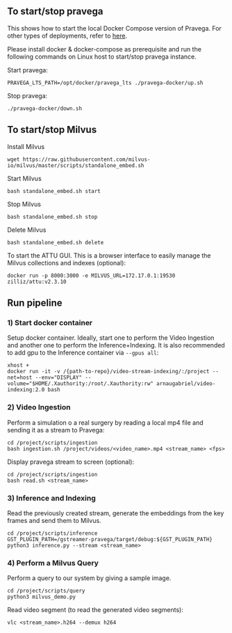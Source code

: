 ## To start/stop pravega

This shows how to start the local Docker Compose version of Pravega. For other types of deployments, refer to [here](https://github.com/pravega/pravega/blob/master/documentation/src/docs/deployment/deployment.md).

Please install docker & docker-compose as prerequisite and run the following commands on Linux host to start/stop pravega instance. 

Start pravega:
```
PRAVEGA_LTS_PATH=/opt/docker/pravega_lts ./pravega-docker/up.sh
```

Stop pravega:
```
./pravega-docker/down.sh
```

## To start/stop Milvus

Install Milvus
```
wget https://raw.githubusercontent.com/milvus-io/milvus/master/scripts/standalone_embed.sh
```

Start Milvus
```
bash standalone_embed.sh start
```

Stop Milvus
```
bash standalone_embed.sh stop
```

Delete Milvus
```
bash standalone_embed.sh delete
```

To start the ATTU GUI. This is a browser interface to easily manage the Milvus collections and indexes (optional):
```
docker run -p 8000:3000 -e MILVUS_URL=172.17.0.1:19530 zilliz/attu:v2.3.10
```

## Run pipeline
### 1) Start docker container
Setup docker container. Ideally, start one to perform the Video Ingestion and another one to perform the Inference+Indexing. It is also recommended to add gpu to the Inference container via ```--gpus all```:
```
xhost +
docker run -it -v /{path-to-repo}/video-stream-indexing/:/project --net=host --env="DISPLAY" --volume="$HOME/.Xauthority:/root/.Xauthority:rw" arnaugabriel/video-indexing:2.0 bash
```

### 2) Video Ingestion
Perform a simulation o a real surgery by reading a local mp4 file and sending it as a stream to Pravega:
```
cd /project/scripts/ingestion
bash ingestion.sh /project/videos/<video_name>.mp4 <stream_name> <fps>
```

Display pravega stream to screen (optional):
```
cd /project/scripts/ingestion
bash read.sh <stream_name>
```

### 3) Inference and Indexing
Read the previously created stream, generate the embeddings from the key frames and send them to Milvus.

```
cd /project/scripts/inference
GST_PLUGIN_PATH=/gstreamer-pravega/target/debug:${GST_PLUGIN_PATH} python3 inference.py --stream <stream_name>
```

### 4) Perform a Milvus Query

Perform a query to our system by giving a sample image. 
```
cd /project/scripts/query
python3 milvus_demo.py
```

Read video segment (to read the generated video segments):
```
vlc <stream_name>.h264 --demux h264
```